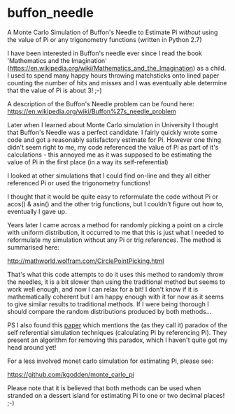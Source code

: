 # buffon_needle
A Monte Carlo Simulation of Buffon's Needle to Estimate Pi _without_ using the value of Pi or any trigonometry functions (written in Python 2.7)

I have been interested in Buffon's needle ever since I read the book 'Mathematics and the Imagination' (https://en.wikipedia.org/wiki/Mathematics_and_the_Imagination) as a child.  I used to spend many happy hours throwing matchsticks onto lined paper counting the number of hits and misses and I was eventually able determine that the value of Pi is about 3! ;-)

A description of the Buffon's Needle problem can be found here: https://en.wikipedia.org/wiki/Buffon%27s_needle_problem

Later when I learned about Monte Carlo simulation in University I thought that Buffon's Needle was a perfect candidate.  I fairly quickly wrote some code and got a reasonably satisfactory estimate for Pi.  However one thing didn't seem right to me, my code referenced the value of Pi as part of it's calculations - this annoyed me as it was supposed to be estimating the value of Pi in the first place (in a way its self-referential)

I looked at other simulations that I could find on-line and they all either referenced Pi or used the trigonometry functions!

I thought that it would be quite easy to reformulate the code without Pi or acos() & asin() and the other trig functions, but I couldn't figure out how to, eventually I gave up.

Years later I came across a method for randomly picking a point on a circle with uniform distribution, it occurred to me that this is just what I needed to reformulate my simulation without any Pi or trig references.  The method is summarised here:


http://mathworld.wolfram.com/CirclePointPicking.html


That's what this code attempts to do it uses this method to randomly throw the needles, it is a bit slower than using the traditional method but seems to work well enough, and now I can relax for a bit!  I don't know if it is mathematically coherent but I am happy enough with it for now as it seems to give similar results to traditional methods.  If I were being thorough I should compare the random distributions produced by both methods...

PS I also found this [paper](http://www.dca.iag.usp.br/material/cfmraupp/Climatologia-1/Wang2014.pdf) which mentions the (as they call it) paradox of the self referential simulation techniques (calculating Pi by referencing Pi).  They present an algorithm for removing this paradox, which I haven't quite got my head around yet!

For a less involved monet carlo simulation for estimating Pi, please see:

https://github.com/kgodden/monte_carlo_pi

Please note that it is believed that both methods can be used when stranded on a dessert island for estimating Pi to one or two decimal places! ;-)
